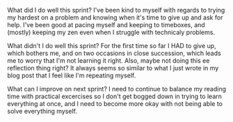  What did I do well this sprint?
I've been kind to myself with regards to trying my hardest on a problem 
and knowing when it's time to give up and ask for help. I've been good at 
pacing myself and keeping to timeboxes, and (mostly) keeping my zen even 
when I struggle with technicaly problems.

 What didn't I do well this sprint?
For the first time so far I HAD to give up, which bothers me, and on two 
occasions in close succession, which leads me to worry that I'm not 
learning it right. 
Also, maybe not doing this ee reflection thing right? It always seems so 
similar to what I just wrote in my blog post that I feel like I'm repeating 
myself.

 What can I improve on next sprint?
I need to continue to balance my reading time with practical excercises so 
I don't get bogged down in trying to learn everything at once, and I need to 
become more okay with not being able to solve everything myself.